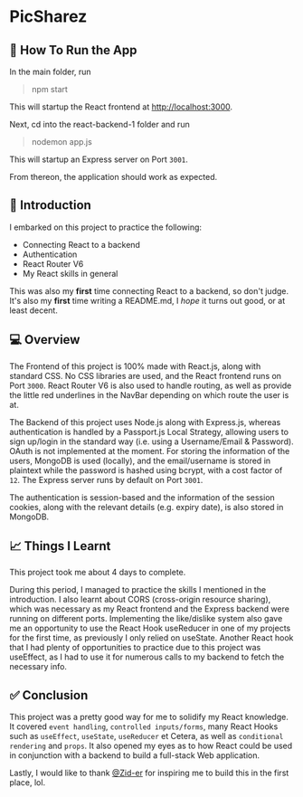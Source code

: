 # PicSharez
<!--![PicSharez Logo](/src/images/tsuki-red.png)-->

## :thinking: How To Run the App
In the main folder, run
> npm start

This will startup the React frontend at [http://localhost:3000](http://localhost:3000).

Next, cd into the react-backend-1 folder and run
> nodemon app.js

This will startup an Express server on Port `3001`.

From thereon, the application should work as expected.

## :eyes: Introduction
I embarked on this project to practice the following:

- Connecting React to a backend
- Authentication
- React Router V6
- My React skills in general


This was also my **first** time connecting React to a backend, so don't judge. It's also my **first** time writing a README.md, I *hope* it turns out good, or at least decent.

## :computer: Overview
The Frontend of this project is 100% made with React.js, along with standard CSS. No CSS libraries are used, and the React frontend runs on Port `3000`. React Router V6 is also used to handle routing, as well as provide the little red underlines in the NavBar depending on which route the user is at.

The Backend of this project uses Node.js along with Express.js, whereas authentication is handled by a Passport.js Local Strategy, allowing users to sign up/login in the standard way (i.e. using a Username/Email & Password). OAuth is not implemented at the moment. For storing the information of the users, MongoDB is used (locally), and the email/username is stored in plaintext while the password is hashed using bcrypt, with a cost factor of `12`. The Express server runs by default on Port `3001`.

The authentication is session-based and the information of the session cookies, along with the relevant details (e.g. expiry date), is also stored in MongoDB.

## :chart_with_upwards_trend: Things I Learnt
This project took me about 4 days to complete. 

During this period, I managed to practice the skills I mentioned in the introduction. I  also learnt about CORS (cross-origin resource sharing), which was necessary as my React frontend and the Express backend were running on different ports. Implementing the like/dislike system also gave me an opportunity to use the React Hook useReducer in one of my projects for the first time, as previously I only relied on useState. Another React hook that I had plenty of opportunities to practice due to this project was useEffect, as I had to use it for numerous calls to my backend to fetch the necessary info.

## :white_check_mark: Conclusion
This project was a pretty good way for me to solidify my React knowledge. It covered `event handling`, `controlled inputs/forms`, many React Hooks such as `useEffect`, `useState`, `useReducer` et Cetera, as well as `conditional rendering` and `props`. It also opened my eyes as to how React could be used in conjunction with a backend to build a full-stack Web application.

Lastly, I would like to thank [@Zid-er](https://github.com/Zid-er) for inspiring me to build this in the first place, lol.
